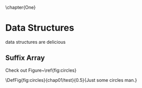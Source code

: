 \chapter{One}

Data Structures
===============

data structures are delicious

Suffix Array
------------

Check out Figure~\ref{fig:circles}

\DefFig{fig:circles}{chap01/test}{0.5}{Just some circles man.}